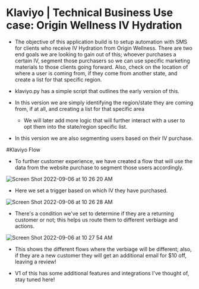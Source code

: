 # Klaviyo | Technical Business Use case: Origin Wellness IV Hydration

- The objective of this application build is to setup automation with SMS for clients who receive IV Hydration from Origin Wellness. There are two end goals we are looking to gain out of this; whoever purchases a certain IV, segment those purchasers so we can use specific marketing materials to those clients going forward. Also, check on the location of where a user is coming from, if they come from another state, and create a list for that specific region.

- klaviyo.py has a simple script that outlines the early version of this.

- In this version we are simply identifying the region/state they are coming from, if at all, and creating a list for that specific area
   - We will later add more logic that will further interact with a user to opt them into the state/region specific list.
- In this version we are also segmenting users based on their IV purchase.

#Klaviyo Flow

- To further customer experience, we have created a flow that will use the data from the website purchase to segment those users accordingly.

![Screen Shot 2022-09-06 at 10 26 20 AM](https://user-images.githubusercontent.com/33046318/188661368-3280e080-1e01-4b9b-998d-8edbfbc8b810.png)
- Here we set a trigger based on which IV they have purchased.

![Screen Shot 2022-09-06 at 10 26 28 AM](https://user-images.githubusercontent.com/33046318/188661494-4848628e-3e0f-471f-88ad-02800eaf2574.png)
- There's a condition we've set to determine if they are a returning customer or not; this helps us route them to different verbiage and actions.

![Screen Shot 2022-09-06 at 10 27 54 AM](https://user-images.githubusercontent.com/33046318/188661981-06a9907a-d867-4dad-800c-b304be188387.png)
- This shows the different flows where the verbiage will be different; also, if they are a new customer they will get an additional email for $10 off, leaving a review! 


- V1 of this has some additional features and integrations I've thought of, stay tuned here! 

